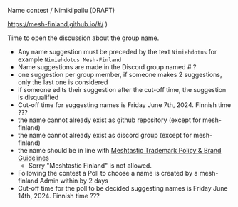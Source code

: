 Name contest / Nimikilpailu (DRAFT)

https://mesh-finland.github.io/#/ )

Time to open the discussion about the group name.

* Any name suggestion must be preceded by the text `Nimiehdotus` for example `Nimiehdotus Mesh-Finland`
* Name suggestions are made in the Discord group named # ? 
* one suggestion per group member, if someone makes 2 suggestions, only the last one is considered
* if someone edits their suggestion after the cut-off time, the suggestion is disqualified
* Cut-off time for suggesting names is Friday June 7th, 2024. Finnish time ???
* the name cannot already exist as github repository (except for mesh-finland)
* the name cannot already exist as discord group  (except for mesh-finland)
* the name should be in line with [Meshtastic Trademark Policy & Brand Guidelines](https://meshtastic.org/docs/legal/licensing-and-trademark/#meshtastic-trademark-policy--brand-guidelines)
  * Sorry "Meshtastic Finland" is not allowed.
* Following the contest a Poll to choose a name is created by a mesh-finland Admin within by 2 days
* Cut-off time for  the poll to be decided suggesting names is Friday June 14th, 2024. Finnish time ???
